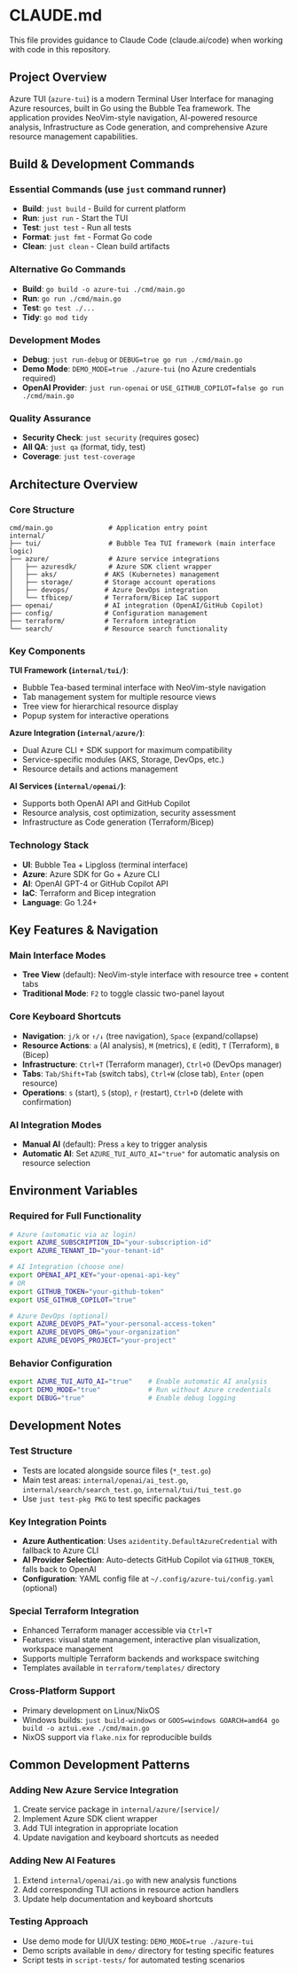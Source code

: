 # CLAUDE.md

This file provides guidance to Claude Code (claude.ai/code) when working with code in this repository.

## Project Overview

Azure TUI (`azure-tui`) is a modern Terminal User Interface for managing Azure resources, built in Go using the Bubble Tea framework. The application provides NeoVim-style navigation, AI-powered resource analysis, Infrastructure as Code generation, and comprehensive Azure resource management capabilities.

## Build & Development Commands

### Essential Commands (use `just` command runner)
- **Build**: `just build` - Build for current platform
- **Run**: `just run` - Start the TUI
- **Test**: `just test` - Run all tests
- **Format**: `just fmt` - Format Go code
- **Clean**: `just clean` - Clean build artifacts

### Alternative Go Commands
- **Build**: `go build -o azure-tui ./cmd/main.go`
- **Run**: `go run ./cmd/main.go` 
- **Test**: `go test ./...`
- **Tidy**: `go mod tidy`

### Development Modes
- **Debug**: `just run-debug` or `DEBUG=true go run ./cmd/main.go`
- **Demo Mode**: `DEMO_MODE=true ./azure-tui` (no Azure credentials required)
- **OpenAI Provider**: `just run-openai` or `USE_GITHUB_COPILOT=false go run ./cmd/main.go`

### Quality Assurance
- **Security Check**: `just security` (requires gosec)
- **All QA**: `just qa` (format, tidy, test)
- **Coverage**: `just test-coverage`

## Architecture Overview

### Core Structure
```
cmd/main.go              # Application entry point
internal/
├── tui/                 # Bubble Tea TUI framework (main interface logic)
├── azure/               # Azure service integrations
│   ├── azuresdk/        # Azure SDK client wrapper
│   ├── aks/            # AKS (Kubernetes) management
│   ├── storage/        # Storage account operations  
│   ├── devops/         # Azure DevOps integration
│   └── tfbicep/        # Terraform/Bicep IaC support
├── openai/             # AI integration (OpenAI/GitHub Copilot)
├── config/             # Configuration management
├── terraform/          # Terraform integration
└── search/             # Resource search functionality
```

### Key Components

**TUI Framework (`internal/tui/`)**: 
- Bubble Tea-based terminal interface with NeoVim-style navigation
- Tab management system for multiple resource views
- Tree view for hierarchical resource display
- Popup system for interactive operations

**Azure Integration (`internal/azure/`)**:
- Dual Azure CLI + SDK support for maximum compatibility
- Service-specific modules (AKS, Storage, DevOps, etc.)
- Resource details and actions management

**AI Services (`internal/openai/`)**:
- Supports both OpenAI API and GitHub Copilot
- Resource analysis, cost optimization, security assessment
- Infrastructure as Code generation (Terraform/Bicep)

### Technology Stack
- **UI**: Bubble Tea + Lipgloss (terminal interface)
- **Azure**: Azure SDK for Go + Azure CLI
- **AI**: OpenAI GPT-4 or GitHub Copilot API
- **IaC**: Terraform and Bicep integration
- **Language**: Go 1.24+

## Key Features & Navigation

### Main Interface Modes
- **Tree View** (default): NeoVim-style interface with resource tree + content tabs
- **Traditional Mode**: `F2` to toggle classic two-panel layout

### Core Keyboard Shortcuts
- **Navigation**: `j/k` or `↑/↓` (tree navigation), `Space` (expand/collapse)
- **Resource Actions**: `a` (AI analysis), `M` (metrics), `E` (edit), `T` (Terraform), `B` (Bicep)
- **Infrastructure**: `Ctrl+T` (Terraform manager), `Ctrl+O` (DevOps manager)
- **Tabs**: `Tab/Shift+Tab` (switch tabs), `Ctrl+W` (close tab), `Enter` (open resource)
- **Operations**: `s` (start), `S` (stop), `r` (restart), `Ctrl+D` (delete with confirmation)

### AI Integration Modes
- **Manual AI** (default): Press `a` key to trigger analysis
- **Automatic AI**: Set `AZURE_TUI_AUTO_AI="true"` for automatic analysis on resource selection

## Environment Variables

### Required for Full Functionality
```bash
# Azure (automatic via az login)
export AZURE_SUBSCRIPTION_ID="your-subscription-id"
export AZURE_TENANT_ID="your-tenant-id"

# AI Integration (choose one)
export OPENAI_API_KEY="your-openai-api-key"
# OR
export GITHUB_TOKEN="your-github-token"
export USE_GITHUB_COPILOT="true"

# Azure DevOps (optional)
export AZURE_DEVOPS_PAT="your-personal-access-token" 
export AZURE_DEVOPS_ORG="your-organization"
export AZURE_DEVOPS_PROJECT="your-project"
```

### Behavior Configuration
```bash
export AZURE_TUI_AUTO_AI="true"    # Enable automatic AI analysis
export DEMO_MODE="true"            # Run without Azure credentials
export DEBUG="true"                # Enable debug logging
```

## Development Notes

### Test Structure
- Tests are located alongside source files (`*_test.go`)
- Main test areas: `internal/openai/ai_test.go`, `internal/search/search_test.go`, `internal/tui/tui_test.go`
- Use `just test-pkg PKG` to test specific packages

### Key Integration Points
- **Azure Authentication**: Uses `azidentity.DefaultAzureCredential` with fallback to Azure CLI
- **AI Provider Selection**: Auto-detects GitHub Copilot via `GITHUB_TOKEN`, falls back to OpenAI
- **Configuration**: YAML config file at `~/.config/azure-tui/config.yaml` (optional)

### Special Terraform Integration
- Enhanced Terraform manager accessible via `Ctrl+T`
- Features: visual state management, interactive plan visualization, workspace management
- Supports multiple Terraform backends and workspace switching
- Templates available in `terraform/templates/` directory

### Cross-Platform Support
- Primary development on Linux/NixOS
- Windows builds: `just build-windows` or `GOOS=windows GOARCH=amd64 go build -o aztui.exe ./cmd/main.go`
- NixOS support via `flake.nix` for reproducible builds

## Common Development Patterns

### Adding New Azure Service Integration
1. Create service package in `internal/azure/[service]/`
2. Implement Azure SDK client wrapper
3. Add TUI integration in appropriate location
4. Update navigation and keyboard shortcuts as needed

### Adding New AI Features
1. Extend `internal/openai/ai.go` with new analysis functions
2. Add corresponding TUI actions in resource action handlers
3. Update help documentation and keyboard shortcuts

### Testing Approach
- Use demo mode for UI/UX testing: `DEMO_MODE=true ./azure-tui`
- Demo scripts available in `demo/` directory for testing specific features
- Script tests in `script-tests/` for automated testing scenarios